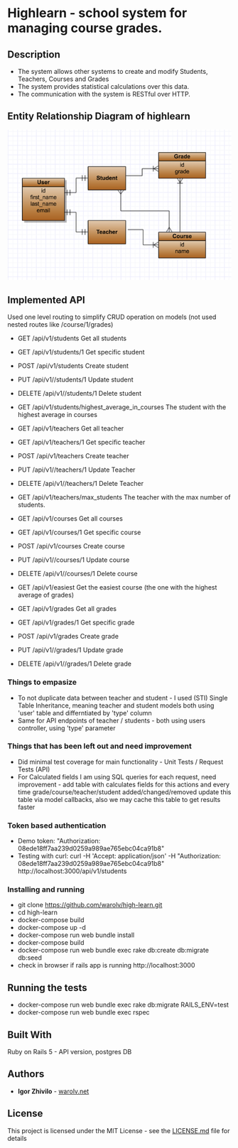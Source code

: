 # Highlearn - school system for managing course grades.

## Description
  * The system allows other systems to create and modify Students, Teachers, Courses and Grades
  * The system provides statistical calculations over this data.
  * The communication with the system is RESTful over HTTP.

## Entity Relationship Diagram of highlearn 
 ![alt text](images/erd.png "Highlearn ERD")

## Implemented API
  Used one level routing to simplify CRUD operation on models (not used nested routes like /course/1/grades)
 
  * GET    /api/v1/students     Get all students
  * GET    /api/v1/students/1   Get specific student        
  * POST   /api/v1/students     Create student
  * PUT    /api/v1//students/1  Update student
  * DELETE /api/v1//students/1  Delete student
  * GET    /api/v1/students/highest_average_in_courses  The student with the highest average in courses 

  * GET    /api/v1/teachers     Get all teacher              
  * GET    /api/v1/teachers/1   Get specific teacher         
  * POST   /api/v1/teachers     Create teacher
  * PUT    /api/v1//teachers/1  Update Teacher
  * DELETE /api/v1//teachers/1  Delete Teacher
  * GET    /api/v1/teachers/max_students  The teacher with the max number of students.

  * GET    /api/v1/courses      Get all courses              
  * GET    /api/v1/courses/1    Get specific course         
  * POST   /api/v1/courses      Create course
  * PUT    /api/v1//courses/1   Update course
  * DELETE /api/v1//courses/1   Delete course
  * GET    /api/v1/easiest      Get the easiest course (the one with the highest average of grades)

  * GET    /api/v1/grades       Get all grades              
  * GET    /api/v1/grades/1     Get specific grade         
  * POST   /api/v1/grades       Create grade
  * PUT    /api/v1//grades/1    Update grade
  * DELETE /api/v1//grades/1    Delete grade

### Things to empasize
  * To not duplicate data between teacher and student - I used (STI) Single Table Inheritance, meaning teacher and student models
  both using 'user' table and differntiated by 'type' column
  * Same for API endpoints of teacher / students - both using users controller, using 'type' parameter

### Things that has been left out and need improvement
  * Did minimal test coverage for main functionality - Unit Tests / Request Tests (API)
  * For Calculated fields I am using SQL queries for each request, need improvement - add table with calculates fields for this actions and every time grade/course/teacher/student added/changed/removed update this table via model callbacks, also we may cache this table to get results faster

### Token based authentication 
  * Demo token: "Authorization: 08ede18ff7aa239d0259a989ae765ebc04ca91b8"
  * Testing with curl: curl -H 'Accept: application/json' -H "Authorization: 08ede18ff7aa239d0259a989ae765ebc04ca91b8" http://localhost:3000/api/v1/students

### Installing and running
  * git clone https://github.com/warolv/high-learn.git
  * cd high-learn
  * docker-compose build
  * docker-compose up -d
  * docker-compose run web bundle install
  * docker-compose build
  * docker-compose run web bundle exec rake db:create db:migrate db:seed 
  * check in browser if rails app is running http://localhost:3000 

## Running the tests
  * docker-compose run web bundle exec rake db:migrate RAILS_ENV=test
  * docker-compose run web bundle exec rspec

## Built With

  Ruby on Rails 5 - API version, postgres DB

## Authors

* **Igor Zhivilo** - [warolv.net](https://warolv.net)

## License

This project is licensed under the MIT License - see the [LICENSE.md](LICENSE.md) file for details
